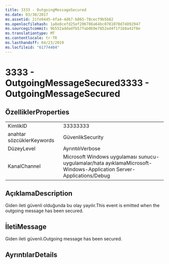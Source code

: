 ```yaml
---
title: 3333 - OutgoingMessageSecured
ms.date: 03/30/2017
ms.assetid: 21fe9445-4fa4-4d67-b865-78cecf9b5b82
ms.openlocfilehash: 1a8e8cefd25ef206786a64bc0781070d74892947
ms.sourcegitcommit: 9b552addadfb57fab0b9e7852ed4f1f1b8a42f8e
ms.translationtype: MT
ms.contentlocale: tr-TR
ms.lasthandoff: 04/23/2019
ms.locfileid: "61774484"
---
```

# <a name="3333---outgoingmessagesecured"></a><span data-ttu-id="9c1a1-102">3333 - OutgoingMessageSecured</span><span class="sxs-lookup"><span data-stu-id="9c1a1-102">3333 - OutgoingMessageSecured</span></span>
## <a name="properties"></a><span data-ttu-id="9c1a1-103">Özellikler</span><span class="sxs-lookup"><span data-stu-id="9c1a1-103">Properties</span></span>  
  
|||  
|-|-|  
|<span data-ttu-id="9c1a1-104">Kimlik</span><span class="sxs-lookup"><span data-stu-id="9c1a1-104">ID</span></span>|<span data-ttu-id="9c1a1-105">3333</span><span class="sxs-lookup"><span data-stu-id="9c1a1-105">3333</span></span>|  
|<span data-ttu-id="9c1a1-106">anahtar sözcükler</span><span class="sxs-lookup"><span data-stu-id="9c1a1-106">Keywords</span></span>|<span data-ttu-id="9c1a1-107">Güvenlik</span><span class="sxs-lookup"><span data-stu-id="9c1a1-107">Security</span></span>|  
|<span data-ttu-id="9c1a1-108">Düzey</span><span class="sxs-lookup"><span data-stu-id="9c1a1-108">Level</span></span>|<span data-ttu-id="9c1a1-109">Ayrıntılı</span><span class="sxs-lookup"><span data-stu-id="9c1a1-109">Verbose</span></span>|  
|<span data-ttu-id="9c1a1-110">Kanal</span><span class="sxs-lookup"><span data-stu-id="9c1a1-110">Channel</span></span>|<span data-ttu-id="9c1a1-111">Microsoft Windows uygulaması sunucu-uygulamalar/hata ayıklama</span><span class="sxs-lookup"><span data-stu-id="9c1a1-111">Microsoft-Windows-Application Server-Applications/Debug</span></span>|  
  
## <a name="description"></a><span data-ttu-id="9c1a1-112">Açıklama</span><span class="sxs-lookup"><span data-stu-id="9c1a1-112">Description</span></span>  
 <span data-ttu-id="9c1a1-113">Giden ileti güvenli olduğunda bu olay yayılır.</span><span class="sxs-lookup"><span data-stu-id="9c1a1-113">This event is emitted when the outgoing message has been secured.</span></span>  
  
## <a name="message"></a><span data-ttu-id="9c1a1-114">İleti</span><span class="sxs-lookup"><span data-stu-id="9c1a1-114">Message</span></span>  
 <span data-ttu-id="9c1a1-115">Giden ileti güvenli.</span><span class="sxs-lookup"><span data-stu-id="9c1a1-115">Outgoing message has been secured.</span></span>  
  
## <a name="details"></a><span data-ttu-id="9c1a1-116">Ayrıntılar</span><span class="sxs-lookup"><span data-stu-id="9c1a1-116">Details</span></span>

